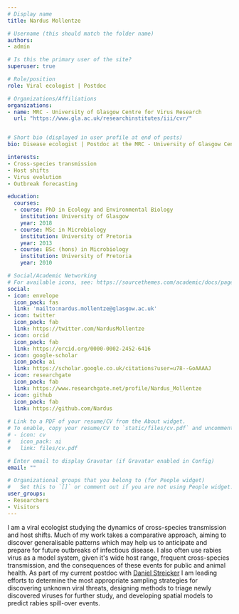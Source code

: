 ```yaml
---
# Display name
title: Nardus Mollentze

# Username (this should match the folder name)
authors:
- admin

# Is this the primary user of the site?
superuser: true

# Role/position
role: Viral ecologist | Postdoc

# Organizations/Affiliations
organizations:
- name: MRC - University of Glasgow Centre for Virus Research
  url: "https://www.gla.ac.uk/researchinstitutes/iii/cvr/"


# Short bio (displayed in user profile at end of posts)
bio: Disease ecologist | Postdoc at the MRC - University of Glasgow Centre for Virus Research

interests:
- Cross-species transmission
- Host shifts
- Virus evolution
- Outbreak forecasting

education:
  courses:
  - course: PhD in Ecology and Environmental Biology
    institution: University of Glasgow
    year: 2018
  - course: MSc in Microbiology
    institution: University of Pretoria
    year: 2013
  - course: BSc (hons) in Microbiology
    institution: University of Pretoria
    year: 2010

# Social/Academic Networking
# For available icons, see: https://sourcethemes.com/academic/docs/page-builder/#icons
social:
- icon: envelope
  icon_pack: fas
  link: 'mailto:nardus.mollentze@glasgow.ac.uk'
- icon: twitter
  icon_pack: fab
  link: https://twitter.com/NardusMollentze
- icon: orcid
  icon_pack: fab
  link: https://orcid.org/0000-0002-2452-6416
- icon: google-scholar
  icon_pack: ai
  link: https://scholar.google.co.uk/citations?user=u78--GoAAAAJ
- icon: researchgate
  icon_pack: fab
  link: https://www.researchgate.net/profile/Nardus_Mollentze
- icon: github
  icon_pack: fab
  link: https://github.com/Nardus
  
# Link to a PDF of your resume/CV from the About widget.
# To enable, copy your resume/CV to `static/files/cv.pdf` and uncomment the lines below.
# - icon: cv
#   icon_pack: ai
#   link: files/cv.pdf

# Enter email to display Gravatar (if Gravatar enabled in Config)
email: ""

# Organizational groups that you belong to (for People widget)
#   Set this to `[]` or comment out if you are not using People widget.
user_groups:
- Researchers
- Visitors
---
```


I am a viral ecologist studying the dynamics of cross-species transmission and host shifts. Much of my work takes a comparative approach, aiming to discover generalisable patterns which may help us to anticipate and prepare for future outbreaks of infectious disease. I also often use rabies virus as a model system, given it's wide host range, frequent cross-species transmission, and the consequences of these events for public and animal health. As part of my current postdoc with [Daniel Streicker](https://streickerlab.com/) I am leading efforts to determine the most appropriate sampling strategies for discovering unknown viral threats, designing methods to triage newly discovered viruses for further study, and developing spatial models to predict rabies spill-over events.